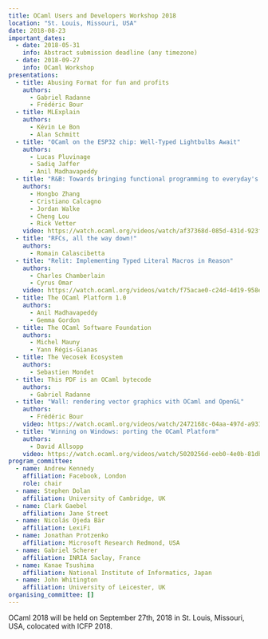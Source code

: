 ```yaml
---
title: OCaml Users and Developers Workshop 2018
location: "St. Louis, Missouri, USA"
date: 2018-08-23
important_dates: 
  - date: 2018-05-31
    info: Abstract submission deadline (any timezone)
  - date: 2018-09-27
    info: OCaml Workshop
presentations: 
  - title: Abusing Format for fun and profits
    authors:
      - Gabriel Radanne
      - Frédéric Bour
  - title: MLExplain
    authors: 
      - Kévin Le Bon
      - Alan Schmitt
  - title: "OCaml on the ESP32 chip: Well-Typed Lightbulbs Await"
    authors: 
      - Lucas Pluvinage
      - Sadiq Jaffer
      - Anil Madhavapeddy
  - title: "R&B: Towards bringing functional programming to everyday's web programmer"
    authors: 
      - Hongbo Zhang
      - Cristiano Calcagno
      - Jordan Walke
      - Cheng Lou
      - Rick Vetter
    video: https://watch.ocaml.org/videos/watch/af37368d-085d-431d-923f-cd1d81dfdbe9
  - title: "RFCs, all the way down!"
    authors:
      - Romain Calascibetta
  - title: "Relit: Implementing Typed Literal Macros in Reason"
    authors: 
      - Charles Chamberlain
      - Cyrus Omar
    video: https://watch.ocaml.org/videos/watch/f75acae0-c24d-4d19-958e-0c76ff51603f
  - title: The OCaml Platform 1.0
    authors:
      - Anil Madhavapeddy
      - Gemma Gordon
  - title: The OCaml Software Foundation
    authors: 
      - Michel Mauny
      - Yann Régis-Gianas
  - title: The Vecosek Ecosystem
    authors:
      - Sebastien Mondet
  - title: This PDF is an OCaml bytecode
    authors:
      - Gabriel Radanne
  - title: "Wall: rendering vector graphics with OCaml and OpenGL"
    authors:
      - Frédéric Bour
    video: https://watch.ocaml.org/videos/watch/2472168c-04aa-497d-a931-f866c7036550
  - title: "Winning on Windows: porting the OCaml Platform"
    authors:
      - David Allsopp
    video: https://watch.ocaml.org/videos/watch/5020256d-eeb0-4e0b-81db-cde8ba00e3d7
program_committee: 
  - name: Andrew Kennedy
    affiliation: Facebook, London
    role: chair
  - name: Stephen Dolan
    affiliation: University of Cambridge, UK
  - name: Clark Gaebel
    affiliation: Jane Street
  - name: Nicolás Ojeda Bär
    affiliation: LexiFi
  - name: Jonathan Protzenko
    affiliation: Microsoft Research Redmond, USA
  - name: Gabriel Scherer
    affiliation: INRIA Saclay, France
  - name: Kanae Tsushima
    affiliation: National Institute of Informatics, Japan
  - name: John Whitington
    affiliation: University of Leicester, UK
organising_committee: []
---
```


OCaml 2018 will be held on September 27th, 2018 in St. Louis, Missouri, USA, colocated with ICFP 2018.
